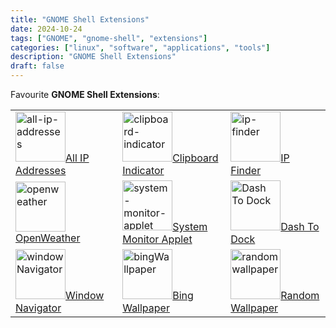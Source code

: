 ```yaml
---
title: "GNOME Shell Extensions"
date: 2024-10-24
tags: ["GNOME", "gnome-shell", "extensions"]
categories: ["linux", "software", "applications", "tools"]
description: "GNOME Shell Extensions"
draft: false
---
```


Favourite **GNOME Shell Extensions**:

|      |    |    |
|  --  | -- | -- |
|  <a href="https://github.com/phavekes/gnome-extension-all-ip-addresses"><img src="https://extensions.gnome.org/extension-data/icons/icon_3994_Rjme154.png" alt="all-ip-addresses" width="80" height="80">All IP Addresses</a>  |  <a href="https://github.com/Tudmotu/gnome-shell-extension-clipboard-indicator"><img src="https://extensions.gnome.org/extension-data/icons/icon_779_cGrEoF7.png" alt="clipboard-indicator" width="80" height="80">Clipboard Indicator</a>  |  <a href="https://gitlab.com/LinxGem33/IP-Finder"><img src="https://extensions.gnome.org/extension-data/icons/icon_2983_CLeDYLk.png" alt="ip-finder" width="80" height="80">IP Finder</a>  |
|  <a href="https://github.com/penguin-teal/gnome-openweather"><img src="https://extensions.gnome.org/extension-data/icons/icon_6655.png" alt="openweather" width="80" height="80">OpenWeather</a>  |  <a href="https://github.com/mgalgs/gnome-shell-system-monitor-applet"><img src="https://extensions.gnome.org/extension-data/icons/icon_3010.png" alt="system-monitor-applet" width="80" height="80">System Monitor Applet</a>   |  <a href="https://micheleg.github.io/dash-to-dock/"><img src="https://extensions.gnome.org/static/images/plugin.png" alt="Dash To Dock" width="80" height="80">Dash To Dock</a>   |
| <a href="https://gitlab.gnome.org/GNOME/gnome-shell-extensions"><img src="https://extensions.gnome.org/extension-data/icons/icon_10.png" alt="windowNavigator" width="80" height="80">Window Navigator</a>  |   <a href="https://github.com/neffo/bing-wallpaper-gnome-extension"><img src="https://extensions.gnome.org/extension-data/icons/icon_1262_qXt2a7I.png" alt="bingWallpaper" width="80" height="80">Bing Wallpaper</a>  |   <a href="https://github.com/ifl0w/RandomWallpaperGnome3"><img src="https://extensions.gnome.org/extension-data/icons/icon_1040_99yazJQ.png" alt="randomwallpaper" width="80" height="80">Random Wallpaper</a>  |
